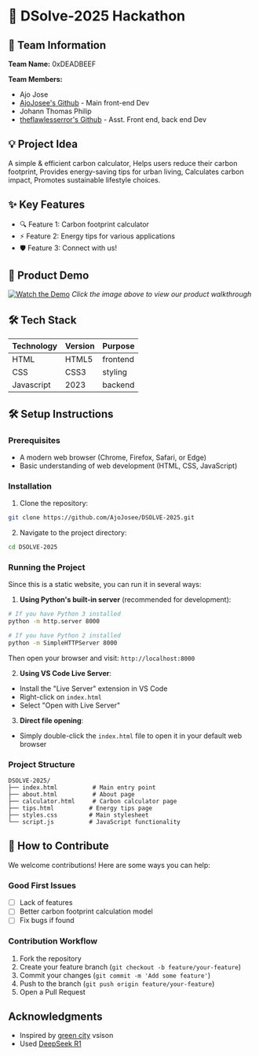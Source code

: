 # 🚀 DSolve-2025 Hackathon

## 👥 Team Information
**Team Name:** 0xDEADBEEF  

**Team Members:**
- Ajo Jose
- [AjoJosee's Github](https://github.com/AjoJosee) - Main front-end Dev
- Johann Thomas Philip
- [theflawlesserror's Github](https://github.com/theflawlesserror) - Asst. Front end, back end Dev

## 💡 Project Idea
A simple & efficient carbon calculator,
Helps users reduce their carbon footprint,
Provides energy-saving tips for urban living,
Calculates carbon impact,
Promotes sustainable lifestyle choices.

## ✨ Key Features
- 🔍 Feature 1: Carbon footprint calculator
- ⚡ Feature 2: Energy tips for various applications
- 🛡️ Feature 3: Connect with us!

## 🎥 Product Demo
[![Watch the Demo](https://img.youtube.com/vi/placeholder/maxresdefault.jpg)](https://youtube.com/watch?v=placeholder)
*Click the image above to view our product walkthrough*

## 🛠️ Tech Stack
| Technology | Version | Purpose |
|------------|---------|---------|
| HTML       | HTML5   |frontend |
| CSS        | CSS3    |styling  |
| Javascript | 2023    |backend  |

## 🛠️ Setup Instructions

### Prerequisites
- A modern web browser (Chrome, Firefox, Safari, or Edge)
- Basic understanding of web development (HTML, CSS, JavaScript)

### Installation
1. Clone the repository:
```bash
git clone https://github.com/AjoJosee/DSOLVE-2025.git
```

2. Navigate to the project directory:
```bash
cd DSOLVE-2025
```

### Running the Project
Since this is a static website, you can run it in several ways:

1. **Using Python's built-in server** (recommended for development):
```bash
# If you have Python 3 installed
python -m http.server 8000

# If you have Python 2 installed
python -m SimpleHTTPServer 8000
```
Then open your browser and visit: `http://localhost:8000`

2. **Using VS Code Live Server**:
- Install the "Live Server" extension in VS Code
- Right-click on `index.html`
- Select "Open with Live Server"

3. **Direct file opening**:
- Simply double-click the `index.html` file to open it in your default web browser

### Project Structure
```
DSOLVE-2025/
├── index.html          # Main entry point
├── about.html          # About page
├── calculator.html     # Carbon calculator page
├── tips.html          # Energy tips page
├── styles.css         # Main stylesheet
└── script.js          # JavaScript functionality
```

## 🤝 How to Contribute
We welcome contributions! Here are some ways you can help:

### Good First Issues
- [ ] Lack of features
- [ ] Better carbon footprint calculation model
- [ ] Fix bugs if found

### Contribution Workflow
1. Fork the repository
2. Create your feature branch (`git checkout -b feature/your-feature`)
3. Commit your changes (`git commit -m 'Add some feature'`)
4. Push to the branch (`git push origin feature/your-feature`)
5. Open a Pull Request


## Acknowledgments
- Inspired by [green city](https://en.wikipedia.org/wiki/Sustainable_city) vsison
- Used [DeepSeek R1](https://www.deepseek.com/)

